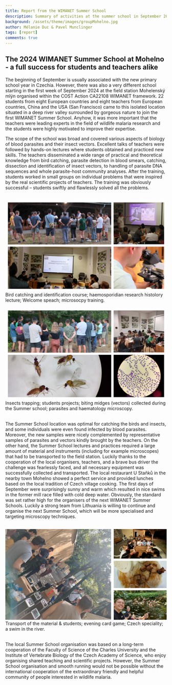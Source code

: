 ```yaml
---
title: Report from the WIMANET Summer School
description: Summary of activities at the summer school in September 2024 at Mohelno (CZ)
background: /assets/theme/images/groupMohelno.jpg
author: Mélanie Duc & Pavel Munclinger
tags: [report]
comments: true
---
```


## The 2024 WIMANET Summer School at Mohelno - a full success for students and teachers alike

The beginning of September is usually associated with the new primary school year in Czechia. However, there was also a very different school starting in the first week of September 2024 at the field station Mohelenský mlýn organised within the COST Action CA22108 WIMANET framework. 22 students from eight European countries and eight teachers from European countries, China and the USA (San Francisco) came to this isolated location situated in a deep river valley surrounded by gorgeous nature to join the first WIMANET Summer School. Anyhow, it was more important that the teachers were leading experts in the field of wildlife malaria research and the students were highly motivated to improve their expertise. 
<br/>

The scope of the school was broad and covered various aspects of biology of blood parasites and their insect vectors. Excellent talks of teachers were followed by hands-on lectures where students obtained and practiced new skills. The teachers disseminated a wide range of practical and theoretical knowledge from bird catching, parasite detection in blood smears, catching, dissection and identification of insect vectors, to handling of parasite DNA sequences and whole parasite-host community analyses. After the training, students worked in small groups on individual problems that were inspired by the real scientific projects of teachers. The training was obviously successful – students swiftly and flawlessly solved all the problems. 
<br/><br/>

<img src="/assets/theme/images/2024-Summer_school1.png">
Bird catching and identification course; haemosporidian research histolory lecture; Welcome speach; microsocpy training.
<br/><br/>

<img src="/assets/theme/images/2024-Summer_school2.png">
Insects trapping; students projects; biting midges (vectors) collected during the Summer school; parasites and haematology microscopy.
<br/><br/>

The Summer School location was optimal for catching the birds and insects, and some individuals were even found infected by blood parasites. Moreover, the new samples were nicely complemented by representative samples of parasites and vectors kindly brought by the teachers. On the other hand, the Summer School lectures and practices required a large amount of material and instruments (including for example microscopes) that had to be transported to the field station. Luckily thanks to the cooperation of the local organisers, teachers, and a brave bus driver the challenge was fearlessly faced, and all necessary equipment was successfully collected and transported.  The local restaurant U Staňků in the nearby town Mohelno showed a perfect service and provided lunches based on the local tradition of Czech village cooking. The first days of September were surprisingly sunny and warm which resulted in nice swims in the former mill race filled with cold deep water.  Obviously, the standard was set rather high for the organisers of the next WIMANET Summer Schools. Luckily a strong team from Lithuania is willing to continue and organise the next Summer School, which will be more specialised and targeting microscopy techniques. 
<br/><br/>

<img src="/assets/theme/images/2024-Summer_school3.png">
Transport of the material & students; evening card game; Czech speciality; a swim in the river. 
<br/><br/>

The local Summer School organisation was based on a long-term cooperation of the Faculty of Science of the Charles University and the Institute of Vertebrate Biology of the Czech Academy of Science, who enjoy organising shared teaching and scientific projects. However, the Summer School organisation and smooth running would not be possible without the international cooperation of the extraordinary friendly and helpful community of people interested in wildlife malaria.


